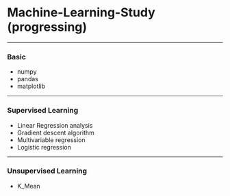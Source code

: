 # Machine-Learning-Study (progressing)
---
### Basic
-  numpy
-  pandas
-  matplotlib
---
### Supervised Learning
- Linear Regression analysis
- Gradient descent algorithm
- Multivariable regression
- Logistic regression
---
### Unsupervised Learning
- K_Mean
